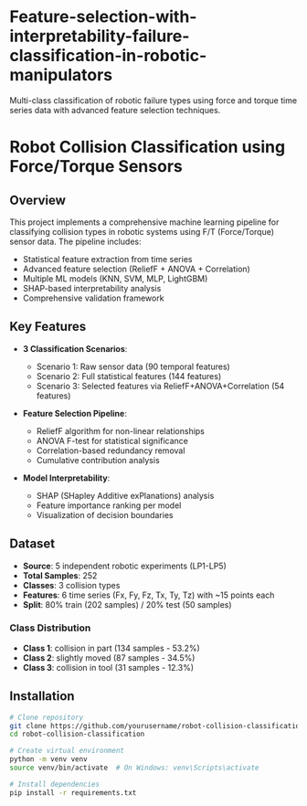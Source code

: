 # Feature-selection-with-interpretability-failure-classification-in-robotic-manipulators
Multi-class classification of robotic failure types using force and torque time series data with advanced feature selection techniques.
# Robot Collision Classification using Force/Torque Sensors

## Overview

This project implements a comprehensive machine learning pipeline for classifying collision types in robotic systems using F/T (Force/Torque) sensor data. The pipeline includes:

- Statistical feature extraction from time series
- Advanced feature selection (ReliefF + ANOVA + Correlation)
- Multiple ML models (KNN, SVM, MLP, LightGBM)
- SHAP-based interpretability analysis
- Comprehensive validation framework

## Key Features

- **3 Classification Scenarios**:
  - Scenario 1: Raw sensor data (90 temporal features)
  - Scenario 2: Full statistical features (144 features)
  - Scenario 3: Selected features via ReliefF+ANOVA+Correlation (54 features)

- **Feature Selection Pipeline**:
  - ReliefF algorithm for non-linear relationships
  - ANOVA F-test for statistical significance
  - Correlation-based redundancy removal
  - Cumulative contribution analysis

- **Model Interpretability**:
  - SHAP (SHapley Additive exPlanations) analysis
  - Feature importance ranking per model
  - Visualization of decision boundaries

## Dataset

- **Source**: 5 independent robotic experiments (LP1-LP5)
- **Total Samples**: 252
- **Classes**: 3 collision types
- **Features**: 6 time series (Fx, Fy, Fz, Tx, Ty, Tz) with ~15 points each
- **Split**: 80% train (202 samples) / 20% test (50 samples)

### Class Distribution
- **Class 1**: collision in part (134 samples - 53.2%)
- **Class 2**: slightly moved (87 samples - 34.5%)
- **Class 3**: collision in tool (31 samples - 12.3%)

## Installation
```bash
# Clone repository
git clone https://github.com/yourusername/robot-collision-classification.git
cd robot-collision-classification

# Create virtual environment
python -m venv venv
source venv/bin/activate  # On Windows: venv\Scripts\activate

# Install dependencies
pip install -r requirements.txt
